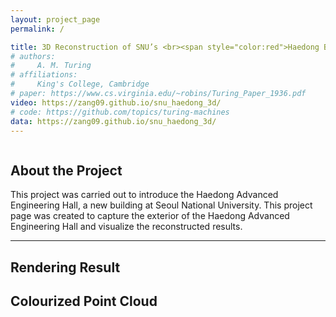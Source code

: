 ```yaml
---
layout: project_page
permalink: /

title: 3D Reconstruction of SNU’s <br><span style="color:red">Haedong Building</span>
# authors:
#     A. M. Turing
# affiliations:
#     King's College, Cambridge
# paper: https://www.cs.virginia.edu/~robins/Turing_Paper_1936.pdf
video: https://zang09.github.io/snu_haedong_3d/
# code: https://github.com/topics/turing-machines
data: https://zang09.github.io/snu_haedong_3d/
---
```


<!-- Using HTML to center the abstract -->
<div class="columns is-centered has-text-centered">
    <div class="column is-four-fifths">
        <h2>About the Project</h2>
        <div class="content has-text-justified">
This project was carried out to introduce the Haedong Advanced Engineering Hall, a new building at Seoul National University. This project page was created to capture the exterior of the Haedong Advanced Engineering Hall and visualize the reconstructed results.
        </div>
    </div>
</div>

---

## Rendering Result

## Colourized Point Cloud
